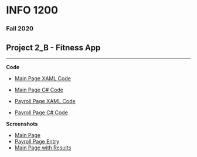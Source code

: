 # INFO 1200 
### Fall 2020

## Project 2_B - Fitness App

--- 
**Code**
 - [Main Page XAML Code](https://github.com/iingles/iiPayroll/blob/master/IIPayroll/MainPage.xaml)
 - [Main Page C# Code](hhttps://github.com/iingles/iiPayroll/blob/master/IIPayroll/MainPage.xaml.cs)

 - [Payroll Page XAML Code](https://github.com/iingles/iiPayroll/blob/master/IIPayroll/PayrollPage.xaml)
 - [Payroll Page C# Code](https://github.com/iingles/iiPayroll/blob/master/IIPayroll/PayrollPage.xaml.cs)

**Screenshots**
 - [Main Page](https://github.com/iingles/iiPayroll/blob/master/Home_Screen.jpg)
 - [Payroll Page Entry](https://github.com/iingles/iiPayroll/blob/master/Payroll_Page.jpg)
 - [Main Page with Results](https://github.com/iingles/iiPayroll/blob/master/Home_Screen_With_Pay.jpg)
